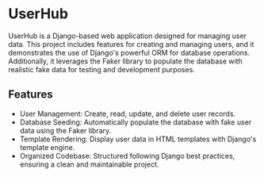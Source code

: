 # UserHub

UserHub is a Django-based web application designed for managing user data. This project includes features for creating and managing users, and it demonstrates the use of Django's powerful ORM for database operations. Additionally, it leverages the Faker library to populate the database with realistic fake data for testing and development purposes.

## Features

- User Management: Create, read, update, and delete user records.
- Database Seeding: Automatically populate the database with fake user data using the Faker library.
- Template Rendering: Display user data in HTML templates with Django's template engine.
- Organized Codebase: Structured following Django best practices, ensuring a clean and maintainable project.



